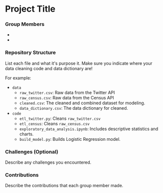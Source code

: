 # Project Title

### Group Members
- 
- 

### Repository Structure
List each file and what it's purpose it. Make sure you indicate where your data cleaning code and data dictionary are! 

For example:
- `data`
  - `raw_twitter.csv`: Raw data from the Twitter API
  - `raw_census.csv`: Raw data from the Census API
  - `cleaned.csv`: The cleaned and combined dataset for modeling. 
  - `data_dictionary.csv`: The data dictionary for cleaned. 
- `code`
  - `etl_twitter.py`: Cleans `raw_twitter.csv`
  - `etl_census`: Cleans `raw_census.csv`
  - `exploratory_data_analysis.ipynb`: Includes descriptive statistics and charts. 
  - `build_model.py`: Builds Logistic Regression model. 

### Challenges (Optional)
Describe any challenges you encountered.

### Contributions
Describe the contributions that each group member made.
